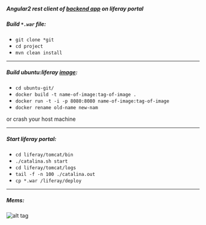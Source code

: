 ##### Angular2 rest client of [backend app](https://github.com/vlsidlyarevich/liferay-blog-backend) on liferay portal

##### Build `*.war` file: 

* `git clone *git`
* `cd project`
* `mvn clean install`

___

##### Build ubuntu:liferay [image](https://github.com/solairerove/docker/tree/master/ubuntu-liferay):

* `cd ubuntu-git/`
* `docker build -t name-of-image:tag-of-image .`
* `docker run -t -i -p 8080:8080 name-of-image:tag-of-image`
* `docker rename old-name new-nam`

or crash your host machine

___

##### Start liferay portal:

* `cd liferay/tomcat/bin`
* `./catalina.sh start`
* `cd liferay/tomcat/logs`
* `tail -f -n 100 ./catalina.out`
* `cp *.war /liferay/deploy`

___

##### Mems:

![alt tag](https://cloud.githubusercontent.com/assets/9396988/16380937/891aec50-3c82-11e6-94e4-7fe8060d11c8.png)
